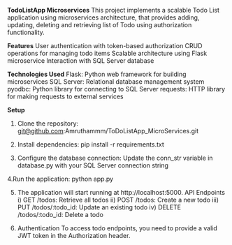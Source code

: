 **TodoListApp Microservices**
This project implements a scalable Todo List application using microservices architecture, that provides adding, updating, deleting and retrieving list of Todo using authorization functionality.

**Features**
User authentication with token-based authorization
CRUD operations for managing todo items
Scalable architecture using Flask microservice
Interaction with SQL Server database

**Technologies Used**
Flask: Python web framework for building microservices
SQL Server: Relational database management system
pyodbc: Python library for connecting to SQL Server
requests: HTTP library for making requests to external services

**Setup**
1. Clone the repository:
git@github.com:Amruthammm/ToDoListApp_MicroServices.git
2. Install dependencies:
pip install -r requirements.txt

3. Configure the database connection:
Update the conn_str variable in database.py with your SQL Server connection string

4.Run the application:
python app.py

5. The application will start running at http://localhost:5000.
API Endpoints
i) GET /todos: Retrieve all todos
ii) POST /todos: Create a new todo
iii) PUT /todos/:todo_id: Update an existing todo
iv) DELETE /todos/:todo_id: Delete a todo

6. Authentication
To access todo endpoints, you need to provide a valid JWT token in the Authorization header.
